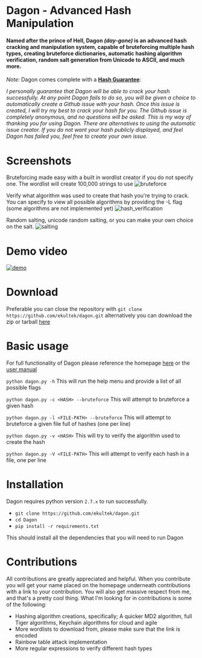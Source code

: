 # Dagon - Advanced Hash Manipulation

#### Named after the prince of Hell, Dagon *(day-gone)* is an advanced hash cracking and manipulation system, capable of bruteforcing multiple hash types, creating bruteforce dictionaries, automatic hashing algorithm verification, random salt generation from Unicode to ASCII, and much more. 

_Note:_ Dagon comes complete with a <u><b>Hash Guarantee</b></u>:

_I personally guarantee that Dagon will be able to crack your hash successfully. At any point Dagon fails to do so, you will be given a choice to automatically create a Github issue with your hash. Once this issue is created, I will try my best to crack your hash for you. The Github issue is completely anonymous, and no questions will be asked. This is my way of thanking you for using Dagon. There are alternatives to using the automatic issue creator. If you do not want your hash publicly displayed, and feel Dagon has failed you, feel free to create your own issue._ 
# Screenshots

Bruteforcing made easy with a built in wordlist creator if you do not specify one. The wordlist will create 100,000 strings to use
![bruteforce](https://cloud.githubusercontent.com/assets/14183473/26070657/fc6ef54e-396a-11e7-8479-5410ea2d170d.PNG)

Verify what algorithm was used to create that hash you're trying to crack. You can specify to view all possible algorithms by providing the -L flag (some algorithms are not implemented yet)
![hash_verification](https://cloud.githubusercontent.com/assets/14183473/26070690/1cd632a2-396b-11e7-89cc-20182d347848.PNG)

Random salting, unicode random salting, or you can make your own choice on the salt.
![salting](https://cloud.githubusercontent.com/assets/14183473/26070692/1eb062f0-396b-11e7-91bb-4238bd241bef.PNG)

# Demo video

[![demo](https://cloud.githubusercontent.com/assets/14183473/26458859/27a9b61e-413a-11e7-8bd4-0583eae12ddd.PNG)](https://vimeo.com/218966256)

# Download

Preferable you can close the repository with `git clone https://github.com/ekultek/dagon.git` alternatively you can download the zip or tarball [here](https://github.com/ekultek/dagon/releases)

# Basic usage

For full functionality of Dagon please reference the homepage [here](https://ekultek.github.io/Dagon/) or the [user manual](https://github.com/Ekultek/Dagon/wiki)

`python dagon.py -h` This will run the help menu and provide a list of all possible flags

`python dagon.py -c <HASH> --bruteforce` This will attempt to bruteforce a given hash

`python dagon.py -l <FILE-PATH> --bruteforce` This will attempt to bruteforce a given file full of hashes (one per line)

`python dagon.py -v <HASH>` This will try to verify the algorithm used to create the hash

`python dagon.py -V <FILE-PATH>` This will attempt to verify each hash in a file, one per line

# Installation

Dagon requires python version `2.7.x` to run successfully.

 - `git clone https://github.com/ekultek/dagon.git`
 - `cd Dagon`
 - `pip install -r requirements.txt`
 
This should install all the dependencies that you will need to run Dagon

# Contributions

All contributions are greatly appreciated and helpful. When you contribute you will get your name placed on the homepage underneath contributions with a link to your contribution. You will also get massive respect from me, and that's a pretty cool thing. What I'm looking for in contributions is some of the following:

 - Hashing algorithm creations, specifically; A quicker MD2 algorithm, full Tiger algorithms, Keychain algorithms for cloud and agile
 - More wordlists to download from, please make sure that the link is encoded
 - Rainbow table attack implementation
 - More regular expressions to verify different hash types